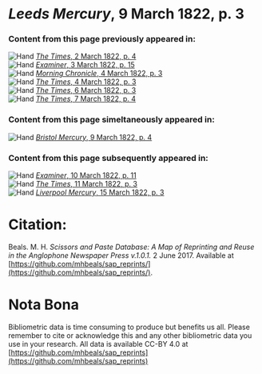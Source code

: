 # *Leeds Mercury*, 9 March 1822, p. 3  
  
### Content from this page previously appeared in:  
![Hand](http://scissorsandpaste.net/wp-content/uploads/2017/06/smallhandpointer.png) [*The Times*, 2 March 1822, p. 4](https://mhbeals.github.io/sap_html/The-Times/The-Times-2-March-1822-p-4)  
![Hand](http://scissorsandpaste.net/wp-content/uploads/2017/06/smallhandpointer.png) [*Examiner*, 3 March 1822, p. 15](https://mhbeals.github.io/sap_html/Examiner/Examiner-3-March-1822-p-15)  
![Hand](http://scissorsandpaste.net/wp-content/uploads/2017/06/smallhandpointer.png) [*Morning Chronicle*, 4 March 1822, p. 3](https://mhbeals.github.io/sap_html/Morning-Chronicle/Morning-Chronicle-4-March-1822-p-3)  
![Hand](http://scissorsandpaste.net/wp-content/uploads/2017/06/smallhandpointer.png) [*The Times*, 4 March 1822, p. 3](https://mhbeals.github.io/sap_html/The-Times/The-Times-4-March-1822-p-3)  
![Hand](http://scissorsandpaste.net/wp-content/uploads/2017/06/smallhandpointer.png) [*The Times*, 6 March 1822, p. 3](https://mhbeals.github.io/sap_html/The-Times/The-Times-6-March-1822-p-3)  
![Hand](http://scissorsandpaste.net/wp-content/uploads/2017/06/smallhandpointer.png) [*The Times*, 7 March 1822, p. 4](https://mhbeals.github.io/sap_html/The-Times/The-Times-7-March-1822-p-4)  
  
### Content from this page simeltaneously appeared in:  
![Hand](http://scissorsandpaste.net/wp-content/uploads/2017/06/smallhandpointer.png) [*Bristol Mercury*, 9 March 1822, p. 4](https://mhbeals.github.io/sap_html/Bristol-Mercury/Bristol-Mercury-9-March-1822-p-4)  
  
### Content from this page subsequently appeared in:  
![Hand](http://scissorsandpaste.net/wp-content/uploads/2017/06/smallhandpointer.png) [*Examiner*, 10 March 1822, p. 11](https://mhbeals.github.io/sap_html/Examiner/Examiner-10-March-1822-p-11)  
![Hand](http://scissorsandpaste.net/wp-content/uploads/2017/06/smallhandpointer.png) [*The Times*, 11 March 1822, p. 3](https://mhbeals.github.io/sap_html/The-Times/The-Times-11-March-1822-p-3)  
![Hand](http://scissorsandpaste.net/wp-content/uploads/2017/06/smallhandpointer.png) [*Liverpool Mercury*, 15 March 1822, p. 3](https://mhbeals.github.io/sap_html/Liverpool-Mercury/Liverpool-Mercury-15-March-1822-p-3)  


# Citation: 

Beals. M. H. *Scissors and Paste Database: A Map of Reprinting and Reuse in the Anglophone Newspaper Press v.1.0.1.* 2 June 2017. Available at [https://github.com/mhbeals/sap_reprints/](https://github.com/mhbeals/sap_reprints/). 

# Nota Bona

Bibliometric data is time consuming to produce but benefits us all. Please remember to cite or acknowledge this and any other bibliometric data you use in your research. All data is available CC-BY 4.0 at [https://github.com/mhbeals/sap_reprints](https://github.com/mhbeals/sap_reprints)